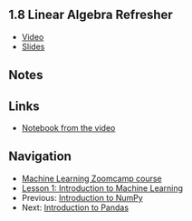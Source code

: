 ## 1.8 Linear Algebra Refresher

* [Video](https://drive.google.com/file/d/1-Won-trdaIks0yszx2WuEh_-Ki5TY9y9/view)
* [Slides](https://www.slideshare.net/AlexeyGrigorev/ml-zoomcamp-18-linear-algebra-refresher)


## Notes


## Links

* [Notebook from the video](notebooks/08-linear-algebra.ipynb)


## Navigation

* [Machine Learning Zoomcamp course](../)
* [Lesson 1: Introduction to Machine Learning](./)
* Previous: [Introduction to NumPy](07-numpy.md)
* Next: [Introduction to Pandas](09-pandas.md)